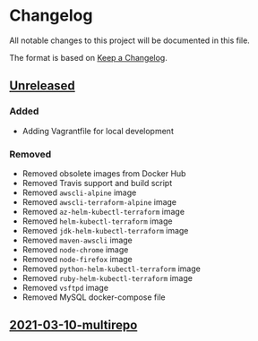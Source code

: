 # Changelog

All notable changes to this project will be documented in this file.

The format is based on [Keep a Changelog](https://keepachangelog.com/en/1.0.0/).

## [Unreleased]

### Added

- Adding Vagrantfile for local development

### Removed

- Removed obsolete images from Docker Hub
- Removed Travis support and build script
- Removed `awscli-alpine` image
- Removed `awscli-terraform-alpine` image
- Removed `az-helm-kubectl-terraform` image
- Removed `helm-kubectl-terraform` image
- Removed `jdk-helm-kubectl-terraform` image
- Removed `maven-awscli` image
- Removed `node-chrome` image
- Removed `node-firefox` image
- Removed `python-helm-kubectl-terraform` image
- Removed `ruby-helm-kubectl-terraform` image
- Removed `vsftpd` image
- Removed MySQL docker-compose file

## [2021-03-10-multirepo]


[Unreleased]: https://github.com/ngeor/dockerfiles/compare/2021-03-10-multirepo...HEAD
[2021-03-10-multirepo]: https://github.com/ngeor/dockerfiles/releases/tag/2021-03-10-multirepo
